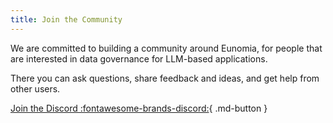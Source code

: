 ```yaml
---
title: Join the Community
---
```

We are committed to building a community around Eunomia, for people that are interested in data governance for LLM-based applications.

There you can ask questions, share feedback and ideas, and get help from other users.

[Join the Discord :fontawesome-brands-discord:][eunomia-discord]{ .md-button }

[eunomia-discord]: https://discord.gg/TyhGZtzg3G
